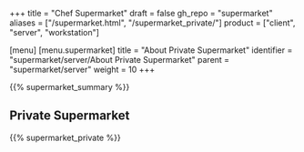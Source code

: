 +++
title = "Chef Supermarket"
draft = false
gh_repo = "supermarket"
aliases = ["/supermarket.html", "/supermarket_private/"]
product = ["client", "server", "workstation"]

[menu]
  [menu.supermarket]
    title = "About Private Supermarket"
    identifier = "supermarket/server/About Private Supermarket"
    parent = "supermarket/server"
    weight = 10
+++

{{% supermarket_summary %}}

## Private Supermarket

{{% supermarket_private %}}
